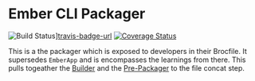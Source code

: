 # Ember CLI Packager

![Build Status][travis-badge]][travis-badge-url] [![Coverage Status](https://coveralls.io/repos/chadhietala/ember-cli-packager/badge.svg?branch=coveralls)](https://coveralls.io/r/chadhietala/ember-cli-packager?branch=coveralls)

This is a the packager which is exposed to developers in their Brocfile. It supersedes `EmberApp` and is encompasses the learnings from there. This pulls togeather the [Builder](https://github.com/chadhietala/ember-cli-builder) and the [Pre-Packager](ember-cli-pre-packager) to the file concat step.

[travis-badge]: https://travis-ci.org/chadhietala/ember-cli-packager.svg?branch=master
[travis-badge-url]: https://travis-ci.org/chadhietala/ember-cli-packager